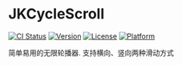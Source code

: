 # JKCycleScroll
[![CI Status](http://img.shields.io/travis/xiaochengfei/CPNetwoking.svg?style=flat)](https://travis-ci.org/xiaochengfei/CPNetwoking)
[![Version](https://img.shields.io/cocoapods/v/CPNetwoking.svg?style=flat)](http://cocoapods.org/pods/CPNetwoking)
[![License](https://img.shields.io/cocoapods/l/CPNetwoking.svg?style=flat)](http://cocoapods.org/pods/CPNetwoking)
[![Platform](https://img.shields.io/cocoapods/p/CPNetwoking.svg?style=flat)](http://cocoapods.org/pods/CPNetwoking)

简单易用的无限轮播器. 支持横向、竖向两种滑动方式
